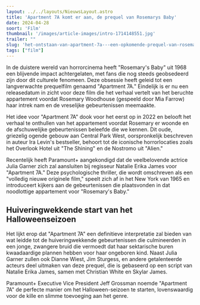 ```yaml
---
layout: ../../layouts/NieuwsLayout.astro
title: 'Apartment 7A komt er aan, de prequel van Rosemarys Baby'
date: 2024-04-28
soort: 'Film'
thumbnail: '/images/article-images/intro-1714148551.jpg'
trailer: ""
slug: 'het-ontstaan-van-apartment-7a---een-opkomende-prequel-van-rosemarys-baby'
tags: ["film"]
---
```


In de duistere wereld van horrorcinema heeft "Rosemary's Baby" uit 1968 een blijvende impact achtergelaten, met fans die nog steeds geobsedeerd zijn door dit culturele fenomeen. Deze obsessie heeft geleid tot een langverwachte prequelfilm genaamd "Apartment 7A." Eindelijk is er nu een releasedatum in zicht voor deze film die het verhaal vertelt van het beruchte appartement voordat Rosemary Woodhouse (gespeeld door Mia Farrow) haar intrek nam en de vreselijke gebeurtenissen meemaakte.

Het idee voor "Apartment 7A" dook voor het eerst op in 2022 en belooft het verhaal te onthullen van het appartement voordat Rosemary er woonde en de afschuwelijke gebeurtenissen beleefde die we kennen. Dit oude, griezelig ogende gebouw aan Central Park West, oorspronkelijk beschreven in auteur Ira Levin's bestseller, behoort tot de iconische horrorlocaties zoals het Overlook Hotel uit "The Shining" en de Nostromo uit "Alien."

Recentelijk heeft Paramount+ aangekondigd dat de veelbelovende actrice Julia Garner zich zal aansluiten bij regisseur Natalie Erika James voor "Apartment 7A." Deze psychologische thriller, die wordt omschreven als een "volledig nieuwe originele film," speelt zich af in het New York van 1965 en introduceert kijkers aan de gebeurtenissen die plaatsvonden in dat noodlottige appartement voor "Rosemary's Baby."

## Huiveringwekkende start van het Halloweenseizoen

Het lijkt erop dat "Apartment 7A" een definitieve interpretatie zal bieden van wat leidde tot de huiveringwekkende gebeurtenissen die culmineerden in een jonge, zwangere bruid die vermoedt dat haar sektarische buren kwaadaardige plannen hebben voor haar ongeboren kind. Naast Julia Garner zullen ook Dianne Wiest, Jim Sturgess, en andere getalenteerde acteurs deel uitmaken van deze prequel, die is gebaseerd op een script van Natalie Erika James, samen met Christian White en Skylar James.

Paramount+ Executive Vice President Jeff Grossman noemde "Apartment 7A" de perfecte manier om het Halloween-seizoen te starten, lovenswaardig voor de kille en slimme toevoeging aan het genre.